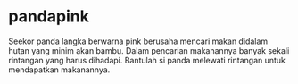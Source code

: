 # pandapink
Seekor panda langka berwarna pink berusaha mencari makan didalam hutan yang minim akan bambu. Dalam pencarian makanannya banyak sekali rintangan yang harus dihadapi. Bantulah si panda melewati rintangan untuk mendapatkan makanannya.
